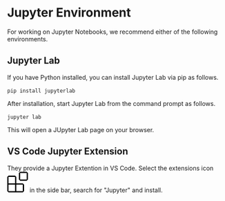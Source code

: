 # Jupyter Environment

For working on Jupyter Notebooks, we recommend either of the following environments.

## Jupyter Lab

If you have Python installed, you can install Jupyter Lab via pip as follows.

```none
pip install jupyterlab
```

After installation, start Jupyter Lab from the command prompt as follows.

```none
jupyter lab
```

This will open a JUpyter Lab page on your browser.

## VS Code Jupyter Extension

They provide a Jupyter Extention in VS Code. Select the extensions icon ![extension](../../images/extensions.svg) in the side bar, search for "Jupyter" and install.